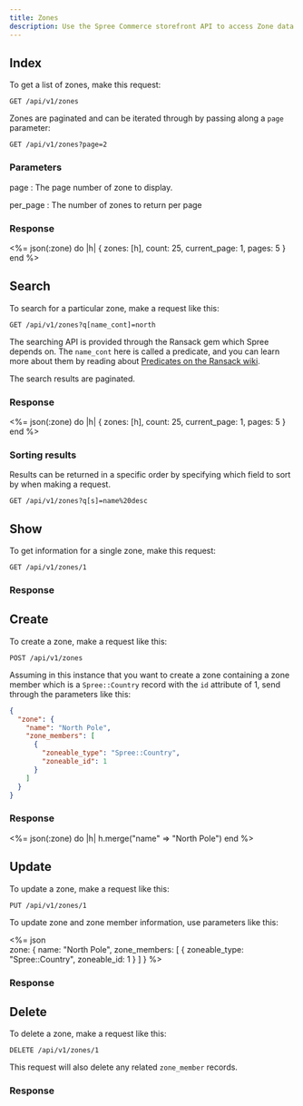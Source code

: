 ```yaml
---
title: Zones
description: Use the Spree Commerce storefront API to access Zone data.
---
```


## Index

To get a list of zones, make this request:

```text
GET /api/v1/zones
```

Zones are paginated and can be iterated through by passing along a `page` parameter:

```text
GET /api/v1/zones?page=2
```

### Parameters

page
: The page number of zone to display.

per_page
: The number of zones to return per page

### Response

<status code="200"></status>
<%= json(:zone) do |h|
{ zones: [h],
  count: 25,
  current_page: 1,
  pages: 5 }
end %>

## Search

To search for a particular zone, make a request like this:

```text
GET /api/v1/zones?q[name_cont]=north
```

The searching API is provided through the Ransack gem which Spree depends on. The `name_cont` here is called a predicate, and you can learn more about them by reading about [Predicates on the Ransack wiki](https://github.com/ernie/ransack/wiki/Basic-Searching).

The search results are paginated.

### Response

<status code="200"></status>
<%= json(:zone) do |h|
 { zones: [h],
   count: 25,
   current_page: 1,
   pages: 5 }
end %>

### Sorting results

Results can be returned in a specific order by specifying which field to sort by when making a request.

```text
GET /api/v1/zones?q[s]=name%20desc
```

## Show

To get information for a single zone, make this request:

```text
GET /api/v1/zones/1
```

### Response

<status code="200"></status>
<json sample="zone"></json>

## Create

<alert type="admin_only"></alert>

To create a zone, make a request like this:

```text
POST /api/v1/zones
```

Assuming in this instance that you want to create a zone containing
a zone member which is a `Spree::Country` record with the `id` attribute of 1, send through the parameters like this:

```json
{
  "zone": {
    "name": "North Pole",
    "zone_members": [
      {
        "zoneable_type": "Spree::Country",
        "zoneable_id": 1
      }
    ]
  }
}
```

### Response

<status code="201"></status>
<%= json(:zone) do |h|
  h.merge("name" => "North Pole")
end %>

## Update

<alert type="admin_only"></alert>

To update a zone, make a request like this:

```text
PUT /api/v1/zones/1
```

To update zone and zone member information, use parameters like this:

<%= json \
  zone: {
    name: "North Pole",
    zone_members: [
      {
        zoneable_type: "Spree::Country",
        zoneable_id: 1
      }
    ]
  } %>

### Response

<status code="200"></status>
<json sample="zone"></json>

## Delete

<alert type="admin_only"></alert>

To delete a zone, make a request like this:

```text
DELETE /api/v1/zones/1
```

This request will also delete any related `zone_member` records.

### Response

<status code="204"></status>
